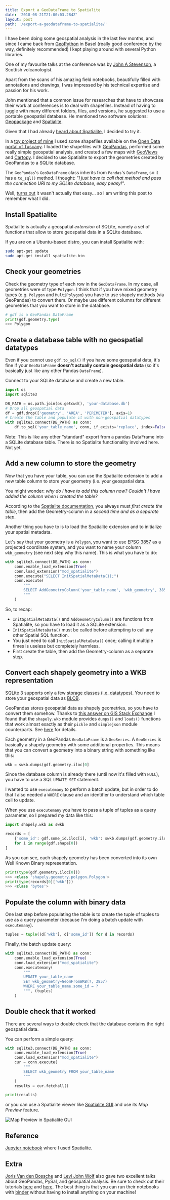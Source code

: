 ```yaml
---
title: Export a GeoDataFrame to Spatialite
date: '2018-08-21T21:00:03.284Z'
layout: post
path: '/export-a-geodataframe-to-spatialite/'
---
```


I have been doing some geospatial analysis in the last few months, and since I came back from [GeoPython](http://2018.geopython.net/) in Basel (really good conference by the way, definitely recommended) I kept playing around with several Python libraries.

One of my favourite talks at the conference was by [John A Stevenson](http://all-geo.org/volcan01010/), a Scottish volcanologist.

Apart from the scans of his amazing field notebooks, beautifully filled with annotations and drawings, I was impressed by his technical expertise and passion for his work.

John mentioned that a common issue for researches that have to showcase their work at conferences is to deal with shapefiles. Instead of having to juggle with many different folders, files, and versions, he suggested to use a portable geospatial database. He mentioned two software solutions: [Geopackage](https://cholmes.wordpress.com/2013/08/20/spatialite-and-geopackage/) and [Spatialite](https://en.wikipedia.org/wiki/SpatiaLite).

Given that I had already [heard about Spatialite](http://www.bostongis.com/PrinterFriendly.aspx?content_name=spatialite_tut01), I decided to try it.

In a [toy project of mine](https://github.com/jackdbd/aree-protette) I used some shapefiles available on the [Open Data portal of Tuscany](http://dati.toscana.it/dataset). I loaded the shapefiles with [GeoPandas](http://geopandas.org/), performed some really simple geospatial analysis, and created a few maps with [GeoViews](http://geoviews.org/) and [Cartopy](https://scitools.org.uk/cartopy/docs/latest/index.html). I decided to use Spatialite to export the geometries created by GeoPandas to a SQLite database.

The `GeoPandas`'s `GeoDataFrame` class inherits from `Pandas`'s `DataFrame`, so it has a `to_sql()` method. I thought: _"I just have to call that method and pass the connection URI to my SQLite database, easy peasy!"_.

Well, [turns out](https://github.com/geopandas/geopandas/issues/595) it wasn't actually that easy... so I am writing this post to remember what I did.

## Install Spatialite

Spatialite is actually a geospatial _extension_ of SQLite, namely a set of functions that allow to store geospatial data in a SQLite database.

If you are on a Ubuntu-based distro, you can install Spatialite with:

```sh
sudo apt-get update
sudo apt-get install spatialite-bin
```

## Check your geometries

Check the geometry type of each row in the `GeoDataFrame`. In my case, all geometries were of type `Polygon`. I think that if you have mixed geometry types (e.g. `Polygon` and `MultiPolygon`) you have to use shapely methods (via GeoPandas) to convert them. Or maybe use different columns for different geometries that you want to store in the database.

```python
# gdf is a GeoPandas DataFrame
print(gdf.geometry.type)
>>> Polygon
```

## Create a database table with no geospatial datatypes

Even if you cannot use `gdf.to_sql()` if you have some geospatial data, it's fine if your `GeoDataFrame` **doesn't actually contain geospatial data** (so it's basically just like any other Pandas `DataFrame`).

Connect to your SQLite database and create a new table.

```python
import os
import sqlite3

DB_PATH = os.path.join(os.getcwd(), 'your-database.db')
# Drop all geospatial data
df = gdf.drop(['geometry', 'AREA', 'PERIMETER'], axis=1)
# Create the table and populate it with non-geospatial datatypes
with sqlite3.connect(DB_PATH) as conn:
    df.to_sql('your_table_name', conn, if_exists='replace', index=False)
```

Note: This is like any other "standard" export from a pandas DataFrame into a SQLite database table. There is no Spatialite functionality involved here. Not yet.

## Add a new column to store the geometry

Now that you have your table, you can use the Spatialite extension to add a new table column to store your geometry (i.e. your geospatial data.

You might wonder: _why do I have to add this column now? Couldn't I have added the column when I created the table?_

According to the [Spatialite documentation](http://www.gaia-gis.it/gaia-sins/spatialite-cookbook/html/new-geom.html), you always must _first create the table_, then add the Geometry-column in a _second time and as a separate step_.

Another thing you have to is to load the Spatialite extension and to initialize your spatial metadata.

Let's say that your geometry is a `Polygon`, you want to use [EPSG:3857](https://epsg.io/3857) as a projected coordinate system, and you want to name your column `wkb_geometry` (see next step why this name). This is what you have to do:

```python
with sqlite3.connect(DB_PATH) as conn:
    conn.enable_load_extension(True)
    conn.load_extension("mod_spatialite")
    conn.execute("SELECT InitSpatialMetaData(1);")
    conn.execute(
        """
        SELECT AddGeometryColumn('your_table_name', 'wkb_geometry', 3857, 'POLYGON', 2);
        """
    )
```

So, to recap:

* `InitSpatialMetaData()` and `AddGeometryColumn()` are functions from Spatialite, so you have to load it as a SQLite extension.
* `InitSpatialMetaData()` must be called before attempting to call any other Spatial SQL function.
* You just need to call `InitSpatialMetaData()` once; calling it multiple times is useless but completely harmless.
* First create the table, then add the Geometry-column as a separate step.

## Convert each shapely geometry into a WKB representation

SQLite 3 supports only a few [storage classes (i.e. datatypes)](https://www.sqlite.org/datatype3.html). You need to store your geospatial data as [BLOB](https://en.wikipedia.org/wiki/Binary_large_object).

GeoPandas stores geospatial data as shapely geometries, so you have to convert them somehow. Thanks to [this answer on GIS Stack Exchange](https://gis.stackexchange.com/a/141854/119309) I found that the `shapely.wkb` module provides `dumps()` and `loads()` functions that work almost exactly as their `pickle` and `simplejson` module counterparts. See [here](http://toblerity.org/shapely/manual.html#well-known-formats) for details.

Each geometry in a GeoPandas `GeoDataFrame` is a `GeoSeries`. A `GeoSeries` is basically a shapely geometry with some additional properties. This means that you can convert a geometry into a binary string with something like this:

```python
wkb = swkb.dumps(gdf.geometry.iloc[0]
```

Since the database column is already there (until now it's filled with `NULL`), you have to use a SQL `UPDATE SET` statement.

I wanted to use `executemany` to perform a batch update, but in order to do that I also needed a `WHERE` clause and an identifier to understand which table cell to update.

When you use `executemany` you have to pass a tuple of tuples as a query parameter, so I prepared my data like this:

```python
import shapely.wkb as swkb

records = [
    {'some_id': gdf.some_id.iloc[i], 'wkb': swkb.dumps(gdf.geometry.iloc[i])}
    for i in range(gdf.shape[0])
]
```

As you can see, each shapely geometry has been converted into its own Well Known Binary representation.

```python
print(type(gdf.geometry.iloc[0]))
>>> <class 'shapely.geometry.polygon.Polygon'>
print(type(records[0]['wkb']))
>>> <class 'bytes'>
```

## Populate the column with binary data

One last step before populating the table is to create the tuple of tuples to use as a query parameter (because I'm doing a batch update with `executemany`).

```python
tuples = tuple((d['wkb'], d['some_id']) for d in records)
```

Finally, the batch update query:

```python
with sqlite3.connect(DB_PATH) as conn:
    conn.enable_load_extension(True)
    conn.load_extension("mod_spatialite")
    conn.executemany(
        """
        UPDATE your_table_name
        SET wkb_geometry=GeomFromWKB(?, 3857)
        WHERE your_table_name.some_id = ?
        """, (tuples)
    )
```

## Double check that it worked

There are several ways to double check that the database contains the right geospatial data.

You can perform a simple query:

```python
with sqlite3.connect(DB_PATH) as conn:
    conn.enable_load_extension(True)
    conn.load_extension("mod_spatialite")
    cur = conn.execute(
        """
        SELECT wkb_geometry FROM your_table_name
        """
    )
    results = cur.fetchall()

print(results)
```

or you can use a Spatialite viewer like [Spatialite GUI](https://www.gaia-gis.it/fossil/spatialite_gui/index) and use its _Map Preview_ feature.

![Map Preview in Spatialite GUI](./spatialite-gui.png 'Map Preview in Spatialite GUI')

## Reference

[Jupyter notebook](https://github.com/jackdbd/aree-protette/blob/master/aree-protette.ipynb) where I used Spatialite.

## Extra

[Joris Van den Bossche](https://twitter.com/jorisvdbossche) and [Levi John Wolf](https://twitter.com/levijohnwolf) also gave two excellent talks about GeoPandas, PySal, and geospatial analysis. Be sure to check out their tutorials [here](https://github.com/jorisvandenbossche/geopandas-tutorial) and [here](https://github.com/ljwolf/geopython). The best thing is that you can run their notebooks with [binder](https://mybinder.org/) without having to install anything on your machine!
